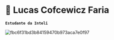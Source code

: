 # 🌄 Lucas Cofcewicz Faria

**`Estudante da Inteli`**


![fbc6f31bd3b84159470b973aca7e0f97](https://github.com/user-attachments/assets/6725f7c5-f151-4f7c-b13b-7fbe51ac9ce7)

